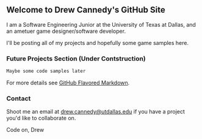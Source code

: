 ## Welcome to Drew Cannedy's GitHub Site

I am a Software Engineering Junior at the University of Texas at Dallas, and an ametuer game designer/software developer. 

I'll be posting all of my projects and hopefully some game samples here.

### Future Projects Section (Under Contstruction)

```markdown
Maybe some code samples later 
```

For more details see [GitHub Flavored Markdown](https://guides.github.com/features/mastering-markdown/).

### Contact

Shoot me an email at drew.cannedy@utdallas.edu if you have a project you'd like to collaborate on.

Code on,
      Drew
